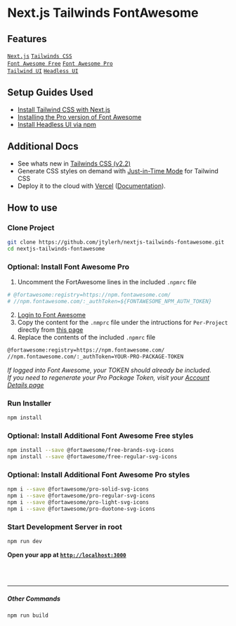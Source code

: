 # Next.js Tailwinds FontAwesome
## Features
[`Next.js`](https://nextjs.org) [`Tailwinds CSS`](https://tailwindcss.com)  
[`Font Awesome Free`](https://fontawesome.com) [`Font Awesome Pro`](https://fontawesome.com)  
[`Tailwind UI`](https://tailwindui.com) [`Headless UI`](https://headlessui.dev)
## Setup Guides Used

* [Install Tailwind CSS with Next.js](https://tailwindcss.com/docs/guides/nextjs)
* [Installing the Pro version of Font Awesome](https://fontawesome.com/v5.15/how-to-use/on-the-web/setup/using-package-managers#installing-pro)
* [Install Headless UI via npm](https://headlessui.dev/react/menu#installation)

## Additional Docs
* See whats new in [Tailwinds CSS (v2.2)](https://blog.tailwindcss.com/tailwindcss-2-2)
* Generate CSS styles on demand with [Just-in-Time Mode](https://tailwindcss.com/docs/just-in-time-mode) for Tailwind CSS
* Deploy it to the cloud with [Vercel](https://vercel.com/new?utm_source=github&utm_medium=readme&utm_campaign=next-example) ([Documentation](https://nextjs.org/docs/deployment)).

## How to use

### Clone Project
```bash
git clone https://github.com/jtylerh/nextjs-tailwinds-fontawesome.git
cd nextjs-tailwinds-fontawesome
```

### Optional: Install Font Awesome Pro
1. Uncomment the FortAwesome lines in the included `.npmrc` file
```bash
# @fortawesome:registry=https://npm.fontawesome.com/
# //npm.fontawesome.com/:_authToken=${FONTAWESOME_NPM_AUTH_TOKEN}
```
2. [Login to Font Awesome](https://fontawesome.com/sessions/sign-in)  
3. Copy the content for the `.nmprc` file under the intructions for `Per-Project` directly from [this page](https://fontawesome.com/v5.15/how-to-use/on-the-web/setup/using-package-managers#installing-pro)  
4. Replace the contents of the included `.npmrc` file
```bash
@fortawesome:registry=https://npm.fontawesome.com/
//npm.fontawesome.com/:_authToken=YOUR-PRO-PACKAGE-TOKEN
```
*If logged into Font Awesome, your TOKEN should already be included.*  
*If you need to regenerate your Pro Package Token, visit your [Account Details page](https://fontawesome.com/account)*

### Run Installer
```bash
npm install
```

### Optional: Install Additional Font Awesome Free styles
```bash
npm install --save @fortawesome/free-brands-svg-icons
npm install --save @fortawesome/free-regular-svg-icons
```

### Optional: Install Additional Font Awesome Pro styles
```bash
npm i --save @fortawesome/pro-solid-svg-icons
npm i --save @fortawesome/pro-regular-svg-icons
npm i --save @fortawesome/pro-light-svg-icons
npm i --save @fortawesome/pro-duotone-svg-icons
```

### Start Development Server in root
```bash
npm run dev
```
**Open your app at [`http://localhost:3000`](http://localhost:3000)**
  
<br/>

<br/>
  
****
##### Other Commands
```bash
npm run build
``` 

